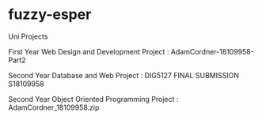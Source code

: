 # fuzzy-esper
Uni Projects 

First Year Web Design and Development Project : AdamCordner-18109958-Part2

Second Year Database and Web Project : DIG5127 FINAL SUBMISSION S18109958

Second Year Object Oriented Programming Project : AdamCordner_18109958.zip
